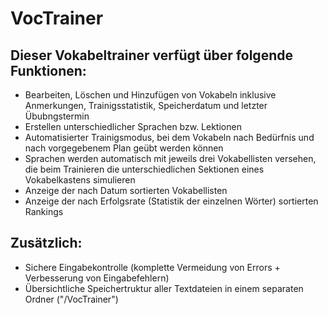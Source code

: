 # VocTrainer

## Dieser Vokabeltrainer verfügt über folgende Funktionen:

- Bearbeiten, Löschen und Hinzufügen von Vokabeln inklusive Anmerkungen, Trainigsstatistik, Speicherdatum und letzter Übubngstermin
- Erstellen unterschiedlicher Sprachen bzw. Lektionen
- Automatisierter Trainigsmodus, bei dem Vokabeln nach Bedürfnis und nach vorgegebenem Plan geübt werden können
- Sprachen werden automatisch mit jeweils drei Vokabellisten versehen, die beim Trainieren die unterschiedlichen Sektionen eines Vokabelkastens simulieren
- Anzeige der nach Datum sortierten Vokabellisten
- Anzeige der nach Erfolgsrate (Statistik der einzelnen Wörter) sortierten Rankings

## Zusätzlich:

- Sichere Eingabekontrolle (komplette Vermeidung von Errors + Verbesserung von Eingabefehlern)
- Übersichtliche Speichertruktur aller Textdateien in einem separaten Ordner ("/VocTrainer")
